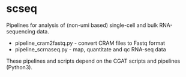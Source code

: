 # scseq

Pipelines for  analysis of (non-umi based) single-cell and bulk RNA-sequencing data.

* pipeline_cram2fastq.py - convert CRAM files to Fastq format
* pipeline_scrnaseq.py - map, quantitate and qc RNA-seq data

These pipelines and scripts depend on the CGAT scripts and pipelines (Python3).
